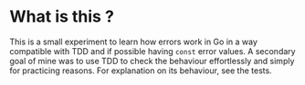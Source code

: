 # What is this ?

This is a small experiment to learn how errors work in Go in a way compatible
with TDD and if possible having `const` error values. A secondary goal of mine
was to use TDD to check the behaviour effortlessly and simply for practicing
reasons. For explanation on its behaviour, see the tests.
